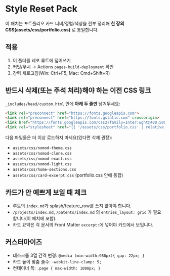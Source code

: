 # Style Reset Pack

이 패치는 포트폴리오 카드 너비/정렬/색상을 전부 정리해 **한 장의 CSS(assets/css/portfolio.css)** 로 통일합니다.

## 적용
1) 이 폴더를 레포 루트에 덮어쓰기
2) 커밋/푸시 → Actions `pages-build-deployment` 확인
3) 강력 새로고침(Win: Ctrl+F5, Mac: Cmd+Shift+R)

## 반드시 삭제(또는 주석 처리)해야 하는 이전 CSS 링크
`_includes/head/custom.html` 안에 **아래 두 줄만** 남겨두세요:
```html
<link rel="preconnect" href="https://fonts.googleapis.com">
<link rel="preconnect" href="https://fonts.gstatic.com" crossorigin>
<link href="https://fonts.googleapis.com/css2?family=Inter:wght@400;500;600;700;800&display=swap" rel="stylesheet">
<link rel="stylesheet" href="{{ '/assets/css/portfolio.css' | relative_url }}">
```
다음 파일들은 더 이상 로드하지 마세요(있다면 삭제 권장):
- `assets/css/nomod-theme.css`
- `assets/css/nomod-clone.css`
- `assets/css/nomod-exact.css`
- `assets/css/nomod-light.css`
- `assets/css/home-sections.css`
- `assets/css/card-excerpt.css` (portfolio.css 안에 통합)

## 카드가 안 예쁘게 보일 때 체크
- 루트의 `index.md`가 splash/feature_row를 쓰지 않아야 합니다.
- `/projects/index.md`, `/patents/index.md` 의 `entries_layout: grid` 가 필요합니다(이 패치에 포함).
- 카드 요약은 각 문서의 Front Matter `excerpt:`에 넣어야 카드에서 보입니다.

## 커스터마이즈
- 데스크톱 3열 간격 변경: `@media (min-width:980px){ gap: 22px; }`
- 카드 높이 맞춤 줄수: `-webkit-line-clamp: 5;`
- 컨테이너 폭: `.page { max-width: 1080px; }`
